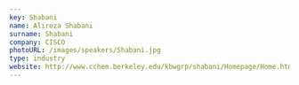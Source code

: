 ```yaml
---
key: Shabani
name: Alireza Shabani
surname: Shabani 
company: CISCO
photoURL: /images/speakers/Shabani.jpg
type: industry
website: http://www.cchem.berkeley.edu/kbwgrp/shabani/Homepage/Home.html
---
```

